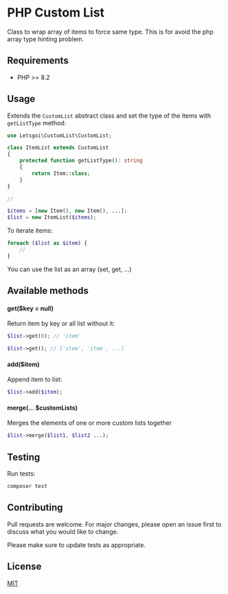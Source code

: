 # PHP Custom List

Class to wrap array of items to force same type. This is for avoid the php array type hinting problem.

## Requirements

- PHP >= 8.2

## Usage

Extends the `CustomList` abstract class and set the type of the items with `getListType` method:

```php
use Letsgoi\CustomList\CustomList;

class ItemList extends CustomList
{
    protected function getListType(): string
    {
        return Item::class;  
    }
}

//

$items = [new Item(), new Item(), ...];
$list = new ItemList($items);
```

To iterate items:

```php
foreach ($list as $item) {
    //
}
```

You can use the list as an array (set, get, ...)

## Available methods

#### get($key = null)

Return item by key or all list without it: 

```php
$list->get(0); // 'item'

$list->get(); // ['item', 'item', ...]
```

#### add($item)

Append item to list: 

```php
$list->add($item);
```

#### merge(... $customLists)

Merges the elements of one or more custom lists together

```php
$list->merge($list1, $list2 ...);
```


## Testing

Run tests:

```bash
composer test
```

## Contributing
Pull requests are welcome. For major changes, please open an issue first to discuss what you would like to change.

Please make sure to update tests as appropriate.

## License
[MIT](./LICENSE)
